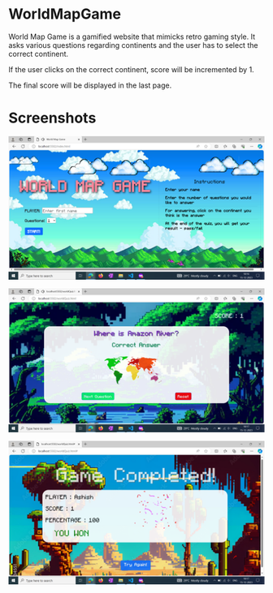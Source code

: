 # WorldMapGame

World Map Game is a gamified website that mimicks retro gaming style. It asks various questions regarding continents and the user has to select the correct continent.

If the user clicks on the correct continent, score will be incremented by 1.

The final score will be displayed in the last page.

# Screenshots
![Landing Page](https://github.com/TC4Y/world-map-quiz/blob/0d3ceb6288be6e718e69b61fa9afab9119659199/screenshots/landingPage.png?raw=true)

![Quiz Page](https://github.com/TC4Y/world-map-quiz/blob/0d3ceb6288be6e718e69b61fa9afab9119659199/screenshots/quizPage.png?raw=true)

![Score Page](https://github.com/TC4Y/world-map-quiz/blob/0d3ceb6288be6e718e69b61fa9afab9119659199/screenshots/scorePage.png?raw=true)
